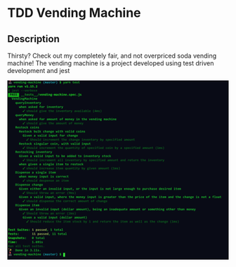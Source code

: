 # TDD Vending Machine

## Description

Thirsty? Check out my completely fair, and not overpriced soda vending machine!
The vending machine is a project developed using test driven development and jest

![successfullTests](assets/tdd.png)
